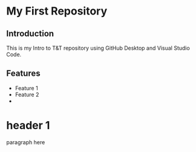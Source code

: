 # My First Repository
## Introduction
This is my Intro to T&T repository using GitHub Desktop and Visual Studio Code.
## Features
- Feature 1
- Feature 2
- 
<h1>header 1</h1>
<p>paragraph here</p>
